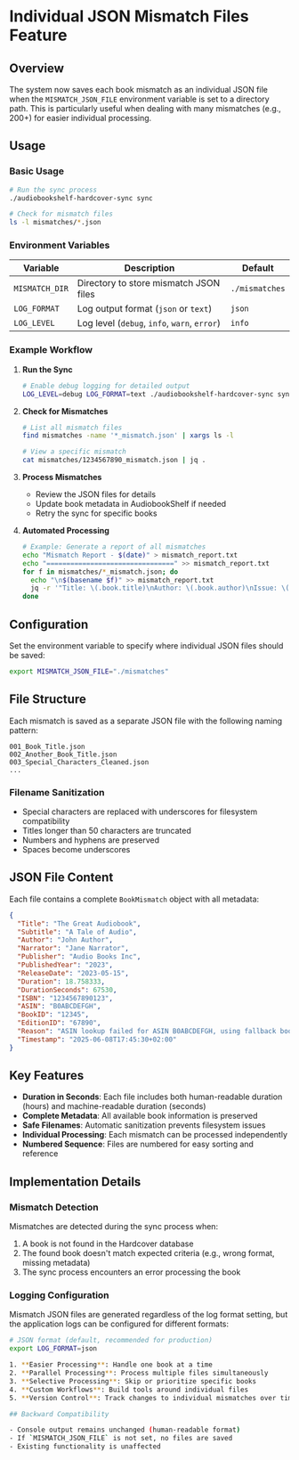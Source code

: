 # Individual JSON Mismatch Files Feature

## Overview
The system now saves each book mismatch as an individual JSON file when the `MISMATCH_JSON_FILE` environment variable is set to a directory path. This is particularly useful when dealing with many mismatches (e.g., 200+) for easier individual processing.

## Usage

### Basic Usage
```bash
# Run the sync process
./audiobookshelf-hardcover-sync sync

# Check for mismatch files
ls -l mismatches/*.json
```

### Environment Variables

| Variable | Description | Default |
|----------|-------------|---------|
| `MISMATCH_DIR` | Directory to store mismatch JSON files | `./mismatches` |
| `LOG_FORMAT` | Log output format (`json` or `text`) | `json` |
| `LOG_LEVEL` | Log level (`debug`, `info`, `warn`, `error`) | `info` |

### Example Workflow

1. **Run the Sync**
   ```bash
   # Enable debug logging for detailed output
   LOG_LEVEL=debug LOG_FORMAT=text ./audiobookshelf-hardcover-sync sync
   ```

2. **Check for Mismatches**
   ```bash
   # List all mismatch files
   find mismatches -name '*_mismatch.json' | xargs ls -l
   
   # View a specific mismatch
   cat mismatches/1234567890_mismatch.json | jq .
   ```

3. **Process Mismatches**
   - Review the JSON files for details
   - Update book metadata in AudiobookShelf if needed
   - Retry the sync for specific books

4. **Automated Processing**
   ```bash
   # Example: Generate a report of all mismatches
   echo "Mismatch Report - $(date)" > mismatch_report.txt
   echo "================================" >> mismatch_report.txt
   for f in mismatches/*_mismatch.json; do
     echo "\n$(basename $f)" >> mismatch_report.txt
     jq -r '"Title: \(.book.title)\nAuthor: \(.book.author)\nIssue: \(.issue)\n"' $f >> mismatch_report.txt
   done
   ```

## Configuration

Set the environment variable to specify where individual JSON files should be saved:

```bash
export MISMATCH_JSON_FILE="./mismatches"
```

## File Structure

Each mismatch is saved as a separate JSON file with the following naming pattern:
```
001_Book_Title.json
002_Another_Book_Title.json
003_Special_Characters_Cleaned.json
...
```

### Filename Sanitization
- Special characters are replaced with underscores for filesystem compatibility
- Titles longer than 50 characters are truncated
- Numbers and hyphens are preserved
- Spaces become underscores

## JSON File Content

Each file contains a complete `BookMismatch` object with all metadata:

```json
{
  "Title": "The Great Audiobook",
  "Subtitle": "A Tale of Audio",
  "Author": "John Author",
  "Narrator": "Jane Narrator",
  "Publisher": "Audio Books Inc",
  "PublishedYear": "2023",
  "ReleaseDate": "2023-05-15",
  "Duration": 18.758333,
  "DurationSeconds": 67530,
  "ISBN": "1234567890123",
  "ASIN": "B0ABCDEFGH",
  "BookID": "12345",
  "EditionID": "67890",
  "Reason": "ASIN lookup failed for ASIN B0ABCDEFGH, using fallback book matching",
  "Timestamp": "2025-06-08T17:45:30+02:00"
}
```

## Key Features

- **Duration in Seconds**: Each file includes both human-readable duration (hours) and machine-readable duration (seconds)
- **Complete Metadata**: All available book information is preserved
- **Safe Filenames**: Automatic sanitization prevents filesystem issues
- **Individual Processing**: Each mismatch can be processed independently
- **Numbered Sequence**: Files are numbered for easy sorting and reference

## Implementation Details

### Mismatch Detection
Mismatches are detected during the sync process when:
1. A book is not found in the Hardcover database
2. The found book doesn't match expected criteria (e.g., wrong format, missing metadata)
3. The sync process encounters an error processing the book

### Logging Configuration

Mismatch JSON files are generated regardless of the log format setting, but the application logs can be configured for different formats:

```bash
# JSON format (default, recommended for production)
export LOG_FORMAT=json

1. **Easier Processing**: Handle one book at a time
2. **Parallel Processing**: Process multiple files simultaneously
3. **Selective Processing**: Skip or prioritize specific books
4. **Custom Workflows**: Build tools around individual files
5. **Version Control**: Track changes to individual mismatches over time

## Backward Compatibility

- Console output remains unchanged (human-readable format)
- If `MISMATCH_JSON_FILE` is not set, no files are saved
- Existing functionality is unaffected
